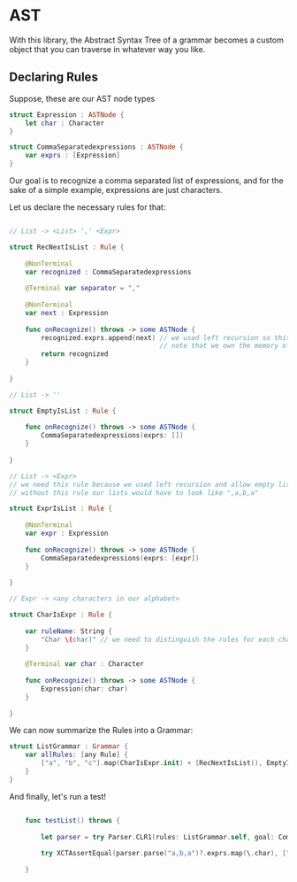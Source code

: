 # AST

With this library, the Abstract Syntax Tree of a grammar becomes a custom object that you can traverse in whatever way you like.

## Declaring Rules

Suppose, these are our AST node types

```Swift
struct Expression : ASTNode {
    let char : Character
}

struct CommaSeparatedexpressions : ASTNode {
    var exprs : [Expression]
}
```

Our goal is to recognize a comma separated list of expressions, and for the sake of a simple example, expressions are just characters.

Let us declare the necessary rules for that:

```Swift

// List -> <List> ',' <Expr>

struct RecNextIsList : Rule {
    
    @NonTerminal
    var recognized : CommaSeparatedexpressions
    
    @Terminal var separator = ","
    
    @NonTerminal
    var next : Expression
    
    func onRecognize() throws -> some ASTNode {
        recognized.exprs.append(next) // we used left recursion so this is basically O(1)
                                      // note that we own the memory of "recognized"!
        return recognized
    }
    
}

// List -> ''

struct EmptyIsList : Rule {
    
    func onRecognize() throws -> some ASTNode {
        CommaSeparatedexpressions(exprs: [])
    }
    
}

// List -> <Expr>
// we need this rule because we used left recursion and allow empty lists
// without this rule our lists would have to look like ",a,b,a"

struct ExprIsList : Rule {
    
    @NonTerminal
    var expr : Expression
    
    func onRecognize() throws -> some ASTNode {
        CommaSeparatedexpressions(exprs: [expr])
    }
    
}

// Expr -> <any characters in our alphabet>

struct CharIsExpr : Rule {
    
    var ruleName: String {
        "Char \(char)" // we need to distinguish the rules for each character
    }
    
    @Terminal var char : Character
    
    func onRecognize() throws -> some ASTNode {
        Expression(char: char)
    }
    
}

```

We can now summarize the Rules into a Grammar:

```Swift
struct ListGrammar : Grammar {
    var allRules: [any Rule] {
        ["a", "b", "c"].map(CharIsExpr.init) + [RecNextIsList(), EmptyIsList(), ExprIsList()]
    }
}
```

And finally, let's run a test!

```Swift

    func testList() throws {
        
        let parser = try Parser.CLR1(rules: ListGrammar.self, goal: CommaSeparatedexpressions.self)
        
        try XCTAssertEqual(parser.parse("a,b,a")?.exprs.map(\.char), ["a", "b", "a"]) //works!
        
    }
    
```
